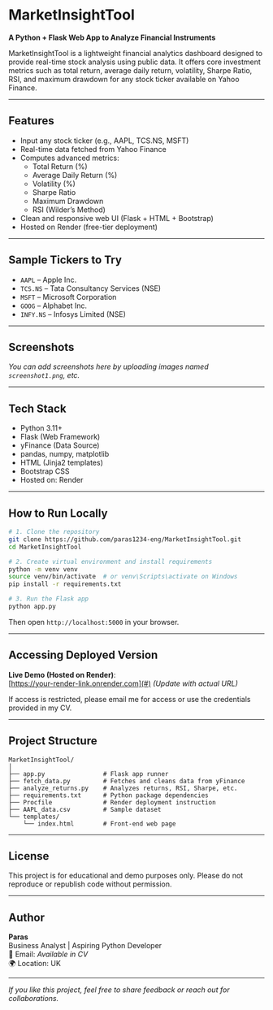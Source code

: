 
# MarketInsightTool

**A Python + Flask Web App to Analyze Financial Instruments**

MarketInsightTool is a lightweight financial analytics dashboard designed to provide real-time stock analysis using public data. It offers core investment metrics such as total return, average daily return, volatility, Sharpe Ratio, RSI, and maximum drawdown for any stock ticker available on Yahoo Finance.

---

## Features

- Input any stock ticker (e.g., AAPL, TCS.NS, MSFT)
- Real-time data fetched from Yahoo Finance
- Computes advanced metrics:
  - Total Return (%)
  - Average Daily Return (%)
  - Volatility (%)
  - Sharpe Ratio
  - Maximum Drawdown
  - RSI (Wilder’s Method)
- Clean and responsive web UI (Flask + HTML + Bootstrap)
- Hosted on Render (free-tier deployment)

---

## Sample Tickers to Try

- `AAPL` – Apple Inc.
- `TCS.NS` – Tata Consultancy Services (NSE)
- `MSFT` – Microsoft Corporation
- `GOOG` – Alphabet Inc.
- `INFY.NS` – Infosys Limited (NSE)

---

## Screenshots

*You can add screenshots here by uploading images named `screenshot1.png`, etc.*

---

## Tech Stack

- Python 3.11+
- Flask (Web Framework)
- yFinance (Data Source)
- pandas, numpy, matplotlib
- HTML (Jinja2 templates)
- Bootstrap CSS
- Hosted on: Render

---

## How to Run Locally

```bash
# 1. Clone the repository
git clone https://github.com/paras1234-eng/MarketInsightTool.git
cd MarketInsightTool

# 2. Create virtual environment and install requirements
python -m venv venv
source venv/bin/activate  # or venv\Scripts\activate on Windows
pip install -r requirements.txt

# 3. Run the Flask app
python app.py
```

Then open `http://localhost:5000` in your browser.

---

## Accessing Deployed Version

**Live Demo (Hosted on Render)**:  
[https://your-render-link.onrender.com](#) *(Update with actual URL)*

If access is restricted, please email me for access or use the credentials provided in my CV.

---

## Project Structure

```
MarketInsightTool/
│
├── app.py                # Flask app runner
├── fetch_data.py         # Fetches and cleans data from yFinance
├── analyze_returns.py    # Analyzes returns, RSI, Sharpe, etc.
├── requirements.txt      # Python package dependencies
├── Procfile              # Render deployment instruction
├── AAPL_data.csv         # Sample dataset
└── templates/
    └── index.html        # Front-end web page
```

---

## License

This project is for educational and demo purposes only. Please do not reproduce or republish code without permission.

---

## Author

**Paras**  
Business Analyst | Aspiring Python Developer  
📧 Email: *Available in CV*  
🌍 Location: UK

---

*If you like this project, feel free to share feedback or reach out for collaborations.*
